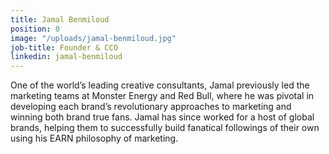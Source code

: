 ```yaml
---
title: Jamal Benmiloud
position: 0
image: "/uploads/jamal-benmiloud.jpg"
job-title: Founder & CCO
linkedin: jamal-benmiloud
---
```


One of the world’s leading creative consultants, Jamal previously led the marketing teams at Monster Energy and Red Bull, where he was pivotal in developing each brand’s revolutionary approaches to marketing and winning both brand true fans. Jamal has since worked for a host of global brands, helping them to successfully build fanatical followings of their own using his EARN philosophy of marketing. 